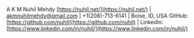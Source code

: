 A K M Nuhil Mehdy
[https://nuhil.net/](https://nuhil.net/) | [akmnuhilmehdy@gmail.com](mailto:akmnuhilmehdy@gmail.com) | +1(208)-713-6141 | Boise, ID, USA
GitHub: [https://github.com/nuhil](https://github.com/nuhil) | LinkedIn:[https://www.linkedin.com/in/nuhil/](https://www.linkedin.com/in/nuhil/)
<!--stackedit_data:
eyJoaXN0b3J5IjpbMTg0NzE1MjczNV19
-->
